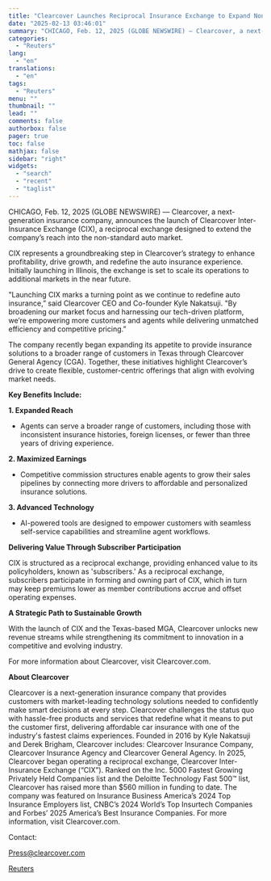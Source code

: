 ```yaml
---
title: "Clearcover Launches Reciprocal Insurance Exchange to Expand Non-Standard Auto Business"
date: "2025-02-13 03:46:01"
summary: "CHICAGO, Feb. 12, 2025 (GLOBE NEWSWIRE) — Clearcover, a next-generation insurance company, announces the launch of Clearcover Inter-Insurance Exchange (CIX), a reciprocal exchange designed to extend the company’s reach into the non-standard auto market.CIX represents a groundbreaking step in Clearcover’s strategy to enhance profitability, drive growth, and redefine the auto..."
categories:
  - "Reuters"
lang:
  - "en"
translations:
  - "en"
tags:
  - "Reuters"
menu: ""
thumbnail: ""
lead: ""
comments: false
authorbox: false
pager: true
toc: false
mathjax: false
sidebar: "right"
widgets:
  - "search"
  - "recent"
  - "taglist"
---
```


CHICAGO, Feb. 12, 2025 (GLOBE NEWSWIRE) — Clearcover, a next-generation insurance company, announces the launch of Clearcover Inter-Insurance Exchange (CIX), a reciprocal exchange designed to extend the company’s reach into the non-standard auto market.

CIX represents a groundbreaking step in Clearcover’s strategy to enhance profitability, drive growth, and redefine the auto insurance experience. Initially launching in Illinois, the exchange is set to scale its operations to additional markets in the near future.

"Launching CIX marks a turning point as we continue to redefine auto insurance,” said Clearcover CEO and Co-founder Kyle Nakatsuji. "By broadening our market focus and harnessing our tech-driven platform, we’re empowering more customers and agents while delivering unmatched efficiency and competitive pricing.”

The company recently began expanding its appetite to provide insurance solutions to a broader range of customers in Texas through Clearcover General Agency (CGA). Together, these initiatives highlight Clearcover’s drive to create flexible, customer-centric offerings that align with evolving market needs.

**Key Benefits Include:** 

**1. Expanded Reach**

* Agents can serve a broader range of customers, including those with inconsistent insurance histories, foreign licenses, or fewer than three years of driving experience.

**2. Maximized Earnings**

* Competitive commission structures enable agents to grow their sales pipelines by connecting more drivers to affordable and personalized insurance solutions.

**3. Advanced Technology** 

* AI-powered tools are designed to empower customers with seamless self-service capabilities and streamline agent workflows.

**Delivering Value Through Subscriber Participation**

CIX is structured as a reciprocal exchange, providing enhanced value to its policyholders, known as 'subscribers.' As a reciprocal exchange, subscribers participate in forming and owning part of CIX, which in turn may keep premiums lower as member contributions accrue and offset operating expenses.

**A Strategic Path to Sustainable Growth**

With the launch of CIX and the Texas-based MGA, Clearcover unlocks new revenue streams while strengthening its commitment to innovation in a competitive and evolving industry.

For more information about Clearcover, visit Clearcover.com.

**About Clearcover**

Clearcover is a next-generation insurance company that provides customers with market-leading technology solutions needed to confidently make smart decisions at every step. Clearcover challenges the status quo with hassle-free products and services that redefine what it means to put the customer first, delivering affordable car insurance with one of the industry's fastest claims experiences. Founded in 2016 by Kyle Nakatsuji and Derek Brigham, Clearcover includes: Clearcover Insurance Company, Clearcover Insurance Agency and Clearcover General Agency. In 2025, Clearcover began operating a reciprocal exchange, Clearcover Inter-Insurance Exchange (“CIX”). Ranked on the Inc. 5000 Fastest Growing Privately Held Companies list and the Deloitte Technology Fast 500™ list, Clearcover has raised more than $560 million in funding to date. The company was featured on Insurance Business America’s 2024 Top Insurance Employers list, CNBC’s 2024 World’s Top Insurtech Companies and Forbes’ 2025 America’s Best Insurance Companies. For more information, visit Clearcover.com.

Contact:

Press@clearcover.com

[Reuters](https://www.tradingview.com/news/reuters.com,2025-02-12:newsml_GNX3CzZj9:0-clearcover-launches-reciprocal-insurance-exchange-to-expand-non-standard-auto-business/)
